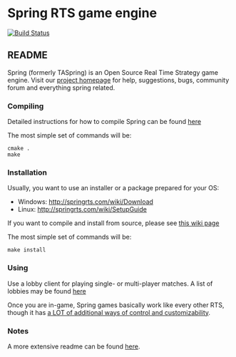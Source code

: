 # Spring RTS game engine
[![Build Status](https://travis-ci.org/spring/spring.svg?branch=develop)](https://travis-ci.org/spring/spring)

## README

Spring (formerly TASpring) is an Open Source Real Time Strategy game engine.
Visit our [project homepage](http://springrts.com/) for help, suggestions,
bugs, community forum and everything spring related.

### Compiling

Detailed instructions for how to compile Spring can be found [here](http://springrts.com/wiki/Building_spring)

The most simple set of commands will be:

	cmake .
	make

### Installation

Usually, you want to use an installer or a package prepared for your OS:

* Windows: <http://springrts.com/wiki/Download>
* Linux:   <http://springrts.com/wiki/SetupGuide>

If you want to compile and install from source, please see [this wiki page](http://springrts.com/wiki/Building_spring)

The most simple set of commands will be:

	make install

### Using

Use a lobby client for playing single- or multi-player matches.
A list of lobbies may be found [here](http://springrts.com/wiki/Lobby_Development#Lobby_client_development)

Once you are in-game, Spring games basically work like every other RTS,
though it has [a LOT of additional ways of control and customizability](http://springrts.com/wiki/Using_Spring).

### Notes

A more extensive readme can be found [here](http://springrts.com/wiki/Read_Me_First).

